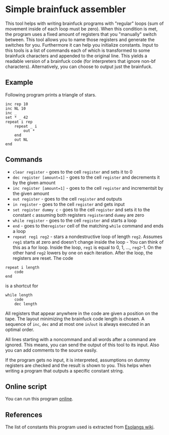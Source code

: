 # Simple brainfuck assembler

This tool helps with writing brainfuck programs with "regular" loops (sum of movement inside of each loop must be zero).
When this condition is met, the program uses a fixed amount of registers that you "manually" switch between. This tool allows you to name those registers and generate the switches for you. Furthermore it can help you initialize constants.
Input to this tools is a list of commands each of which is transformed to some brainfuck characters and appended to the original line. This yields a readable version of a brainfuck code (for interpreters that ignore non-bf characters). Alternatively, you can choose to output just the brainfuck.

## Example
Following program prints a triangle of stars.

```
inc rep 10
inc NL 10
inc _
set * _ 42
repeat i rep
    repeat _ i
        out *
    end
    out NL
end
```

## Commands
* `clear register` - goes to the cell `register` and sets it to 0
* `dec register [amount=1]` - goes to the cell `register` and decrements it by the given amount
* `inc register [amount=1]` - goes to the cell `register` and incrementsit by the given amount
* `out register` - goes to the cell `register` and outputs
* `in register` - goes to the cell `register` and gets input
* `set register dummy c` - goes to the cell `register` and sets it to the constant `c` assuming both registers `register`and `dummy` are zero
* `while register` - goes to the cell `register` and starts a loop
* `end` - goes to the`register` cell of the matching `while` command and ends a loop
* `repeat reg1 reg2` - stars a nondestructive loop of length `reg2`. Assumes `reg1` starts at zero and doesn't change inside the loop
                     - You can think of this as a for loop. Inside the loop, `reg1` is equal to 0, 1, ..., `reg2`-1. On the other hand `reg2` lowers by one on each iteration. After the loop, the registers are reset.
                     The code
```
repeat i length
    code
end
```

is a shortcut for

```
while length
    code
    dec length
```

All registers that appear anywhere in the code are given a position on the tape. The layout minimizing the brainfuck code length is chosen. A sequence of `inc`, `dec` and at most one `in`/`out` is always executed in an optimal order.

All lines starting with a noncommand and all words after a command are ignored. This means, you can send the output of this tool to its input. Also you can add comments to the source easily.

If the program gets no input, it is interpreted, assumptions on dummy registers are checked and the result is shown to you. This helps when writing a program that outputs a specific constant string.

## Online script
You can run this program [online](https://play.nim-lang.org/#ix=3S44).

## References
The list of constants this program used is extracted from [Esolangs wiki](https://esolangs.org/wiki/Brainfuck_constants).
